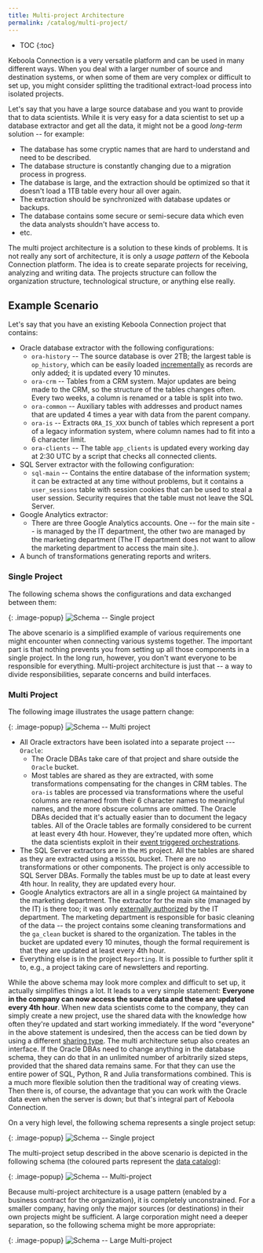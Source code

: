 ```yaml
---
title: Multi-project Architecture
permalink: /catalog/multi-project/
---
```


* TOC
{:toc}

Keboola Connection is a very versatile platform and can be used in many different ways. When you deal with a larger number of source 
and destination systems, or when some of them are very complex or difficult to set up, you might consider splitting the
traditional extract-load process into isolated projects.

Let's say that you have a large source database and you want to provide that to data scientists. While it is 
very easy for a data scientist to set up a database extractor and get all the data, it might not be a good 
*long-term* solution -- for example: 
- The database has some cryptic names that are hard to understand and need to be described.
- The database structure is constantly changing due to a migration process in progress.
- The database is large, and the extraction should be optimized so that it doesn't load a 1TB table every hour all 
over again. 
- The extraction should be synchronized with database updates or backups.
- The database contains some secure or semi-secure data which even the data analysts shouldn't have access to.
- etc.

The multi project architecture is a solution to these kinds of problems. It is not really any sort of architecture, it is 
only a *usage pattern* of the Keboola Connection platform. The idea is to create separate projects for receiving,
analyzing and writing data. The projects structure can follow the organization structure, technological structure, or
anything else really.

## Example Scenario
Let's say that you have an existing Keboola Connection project that contains:

- Oracle database extractor with the following configurations:
    - `ora-history` -- The source database is over 2TB; the largest table is `op_history`, which can be easily loaded [incrementally](/storage/tables/#incremental-loading) as records are only added; it is updated every 10 minutes.
    - `ora-crm` -- Tables from a CRM system. Major updates are being made to the CRM, so the structure of the tables changes often. Every two weeks, a column is renamed or a table is split into two.
    - `ora-common` -- Auxiliary tables with addresses and product names that are updated 4 times a year with data from the parent company.
    - `ora-is` -- Extracts `ORA_IS_XXX` bunch of tables which represent a port of a legacy information system, where column names had to fit into a 6 character limit.
    - `ora-clients` -- The table `app_clients` is updated every working day at 2:30 UTC by a script that checks all connected clients.
- SQL Server extractor with the following configuration:
    - `sql-main` -- Contains the entire database of the information system; it can be extracted at any time without problems, but it contains a 
    `user_sessions` table with session cookies that can be used to steal a user session. Security requires that the table must not leave the SQL Server.
- Google Analytics extractor:
    - There are three Google Analytics accounts. One -- for the main site -- is managed by the IT department, the other two are managed by the marketing department (The IT department does not want to allow the marketing department to access the main site.).
- A bunch of transformations generating reports and writers.

### Single Project
The following schema shows the configurations and data exchanged between them:

{: .image-popup}
![Schema -- Single project](/catalog/multi-project/multi-project-1.png)

The above scenario is a simplified example of various requirements one might encounter when connecting various systems together.
The important part is that nothing prevents you from setting up all those components in a single project. In the long run, however, 
you don't want everyone to be responsible for everything. Multi-project architecture is just that -- a way to divide 
responsibilities, separate concerns and build interfaces.

### Multi Project
The following image illustrates the usage pattern change:

{: .image-popup}
![Schema -- Multi project](/catalog/multi-project/multi-project-2.png)

- All Oracle extractors have been isolated into a separate project --- `Oracle`:
    - The Oracle DBAs take care of that project and share outside the `Oracle` bucket.
    - Most tables are shared as they are extracted, with some transformations compensating for the changes in CRM tables. The `ora-is` tables are 
    processed via transformations where the useful columns are renamed from their 6 character names to meaningful names, and the more obscure 
    columns are omitted. The Oracle DBAs decided that it's actually easier than to document the legacy tables. All of the Oracle tables are 
    formally considered to be current at least every 4th hour. However, they're updated more often, which the data scientists exploit in their 
    [event triggered orchestrations](/orchestrator/running/#event-trigger).
- The SQL Server extractors are in the `MS` project. All the tables are shared as they are extracted using a `MSSSQL` bucket. There are no 
transformations or other components. The project is only accessible to SQL Server DBAs. Formally the tables must be up to date at least 
every 4th hour. In reality, they are updated every hour.
- Google Analytics extractors are all in a single project `GA` maintained by the marketing department. The extractor for the main site (managed by the IT) is there too; it was only [externally authorized](/components/#external-authorization) by the IT department. The marketing department is responsible for basic cleaning of the data -- the project contains some cleaning transformations and the `ga_clean` bucket is shared to the organization. The tables in the bucket are updated every 10 minutes, though the formal requirement is that they are updated at least every 4th hour.
- Everything else is in the project `Reporting`. It is possible to further split it to, e.g., a project taking care of newsletters and reporting.

While the above schema may look more complex and difficult to set up, it actually simplifies things a lot. It leads to a very simple
statement: **Everyone in the company can now access the source data and these are updated every 4th hour**. When new data scientists
come to the company, they can simply create a new project, use the shared data with the knowledge how often they're updated and start
working immediately. If the word "everyone" in the above statement is undesired, then the access can be tied down by using a different
[sharing type](/catalog/#sharing-types). The multi architecture setup also creates an interface. If the Oracle DBAs need to change 
anything in the database schema, they can do that in an unlimited number of arbitrarily sized steps, provided that the shared data 
remains same. For that they can use the entire power of SQL, Python, R and Julia transformations combined. This is a much more flexible 
solution then the traditional way of creating views. Then there is, of course, the advantage that you can work with the Oracle data 
even when the server is down; but that's integral part of Keboola Connection.

On a very high level, the following schema represents a single project setup:

{: .image-popup}
![Schema -- Single project](/catalog/multi-project/schema-1.png)

The multi-project setup described in the above scenario is depicted in the following schema (the coloured parts represent the [data catalog](/catalog/)):

{: .image-popup}
![Schema -- Multi-project](/catalog/multi-project/schema-2.png)

Because multi-project architecture is a usage pattern (enabled by a business contract for the organization), 
it is completely unconstrained. For a smaller company, having only the major sources (or destinations) in their own projects 
might be sufficient. A large corporation might need a deeper separation, so the following schema might be more appropriate: 

{: .image-popup}
![Schema -- Large Multi-project](/catalog/multi-project/schema-3.png)

